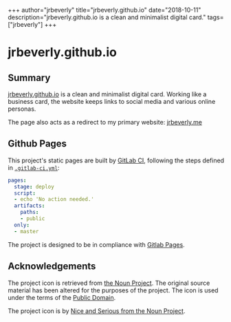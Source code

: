 +++
author="jrbeverly"
title="jrbeverly.github.io"
date="2018-10-11"
description="jrbeverly.github.io is a clean and minimalist digital card."
tags=["jrbeverly"]
+++
# jrbeverly.github.io

## Summary

[jrbeverly.github.io](https://jrbeverly.github.io/) is a clean and minimalist digital card. Working like a business card, the website keeps links to social media and various online personas.

The page also acts as a redirect to my primary website: [jrbeverly.me](https://jrbeverly.me)

## Github Pages

This project's static pages are built by [GitLab CI](https://about.gitlab.com/gitlab-ci/), following the steps
defined in [`.gitlab-ci.yml`](.gitlab-ci.yml):

```yaml
pages:
  stage: deploy
  script:
  - echo 'No action needed.'
  artifacts:
    paths:
    - public
  only:
  - master
```

The project is designed to be in compliance with [Gitlab Pages](http://doc.gitlab.com/ee/pages/README.html#user-or-group-pages).

## Acknowledgements

The project icon is retrieved from [the Noun Project](docs/icon/icon.json). The original source material has been altered for the purposes of the project. The icon is used under the terms of the [Public Domain](https://creativecommons.org/publicdomain/zero/1.0/).

The project icon is by [Nice and Serious from the Noun Project](https://thenounproject.com/term/link/89021/).